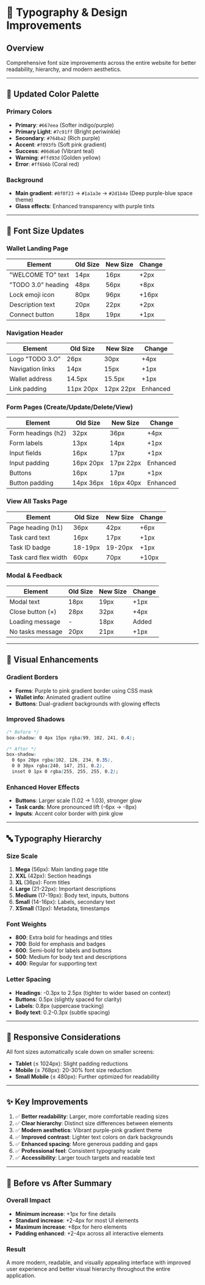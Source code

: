 # 🎨 Typography & Design Improvements

## Overview
Comprehensive font size improvements across the entire website for better readability, hierarchy, and modern aesthetics.

---

## 🎯 **Updated Color Palette**

### Primary Colors
- **Primary**: `#667eea` (Softer indigo/purple)
- **Primary Light**: `#7c91ff` (Bright periwinkle)
- **Secondary**: `#764ba2` (Rich purple)
- **Accent**: `#f093fb` (Soft pink gradient)
- **Success**: `#06d6a0` (Vibrant teal)
- **Warning**: `#ffd93d` (Golden yellow)
- **Error**: `#ff6b6b` (Coral red)

### Background
- **Main gradient**: `#0f0f23` → `#1a1a3e` → `#2d1b4e` (Deep purple-blue space theme)
- **Glass effects**: Enhanced transparency with purple tints

---

## 📏 **Font Size Updates**

### Wallet Landing Page
| Element | Old Size | New Size | Change |
|---------|----------|----------|--------|
| "WELCOME TO" text | 14px | 16px | +2px |
| "TODO 3.0" heading | 48px | 56px | +8px |
| Lock emoji icon | 80px | 96px | +16px |
| Description text | 20px | 22px | +2px |
| Connect button | 18px | 19px | +1px |

### Navigation Header
| Element | Old Size | New Size | Change |
|---------|----------|----------|--------|
| Logo "TODO 3.O" | 26px | 30px | +4px |
| Navigation links | 14px | 15px | +1px |
| Wallet address | 14.5px | 15.5px | +1px |
| Link padding | 11px 20px | 12px 22px | Enhanced |

### Form Pages (Create/Update/Delete/View)
| Element | Old Size | New Size | Change |
|---------|----------|----------|--------|
| Form headings (h2) | 32px | 36px | +4px |
| Form labels | 13px | 14px | +1px |
| Input fields | 16px | 17px | +1px |
| Input padding | 16px 20px | 17px 22px | Enhanced |
| Buttons | 16px | 17px | +1px |
| Button padding | 14px 36px | 16px 40px | Enhanced |

### View All Tasks Page
| Element | Old Size | New Size | Change |
|---------|----------|----------|--------|
| Page heading (h1) | 36px | 42px | +6px |
| Task card text | 16px | 17px | +1px |
| Task ID badge | 18-19px | 19-20px | +1px |
| Task card flex width | 60px | 70px | +10px |

### Modal & Feedback
| Element | Old Size | New Size | Change |
|---------|----------|----------|--------|
| Modal text | 18px | 19px | +1px |
| Close button (×) | 28px | 32px | +4px |
| Loading message | - | 18px | Added |
| No tasks message | 20px | 21px | +1px |

---

## 🎨 **Visual Enhancements**

### Gradient Borders
- **Forms**: Purple to pink gradient border using CSS mask
- **Wallet info**: Animated gradient outline
- **Buttons**: Dual-gradient backgrounds with glowing effects

### Improved Shadows
```css
/* Before */
box-shadow: 0 4px 15px rgba(99, 102, 241, 0.4);

/* After */
box-shadow: 
  0 6px 20px rgba(102, 126, 234, 0.35),
  0 0 30px rgba(240, 147, 251, 0.2),
  inset 0 1px 0 rgba(255, 255, 255, 0.2);
```

### Enhanced Hover Effects
- **Buttons**: Larger scale (1.02 → 1.03), stronger glow
- **Task cards**: More pronounced lift (-6px → -8px)
- **Inputs**: Accent color border with pink glow

---

## 🔤 **Typography Hierarchy**

### Size Scale
1. **Mega** (56px): Main landing page title
2. **XXL** (42px): Section headings
3. **XL** (36px): Form titles
4. **Large** (21-22px): Important descriptions
5. **Medium** (17-19px): Body text, inputs, buttons
6. **Small** (14-16px): Labels, secondary text
7. **XSmall** (13px): Metadata, timestamps

### Font Weights
- **800**: Extra bold for headings and titles
- **700**: Bold for emphasis and badges
- **600**: Semi-bold for labels and buttons
- **500**: Medium for body text and descriptions
- **400**: Regular for supporting text

### Letter Spacing
- **Headings**: -0.3px to 2.5px (tighter to wider based on context)
- **Buttons**: 0.5px (slightly spaced for clarity)
- **Labels**: 0.8px (uppercase tracking)
- **Body text**: 0.2-0.3px (subtle spacing)

---

## 📱 **Responsive Considerations**

All font sizes automatically scale down on smaller screens:
- **Tablet** (≤ 1024px): Slight padding reductions
- **Mobile** (≤ 768px): 20-30% font size reduction
- **Small Mobile** (≤ 480px): Further optimized for readability

---

## ✨ **Key Improvements**

1. ✅ **Better readability**: Larger, more comfortable reading sizes
2. ✅ **Clear hierarchy**: Distinct size differences between elements
3. ✅ **Modern aesthetics**: Vibrant purple-pink gradient theme
4. ✅ **Improved contrast**: Lighter text colors on dark backgrounds
5. ✅ **Enhanced spacing**: More generous padding and gaps
6. ✅ **Professional feel**: Consistent typography scale
7. ✅ **Accessibility**: Larger touch targets and readable text

---

## 🎯 **Before vs After Summary**

### Overall Impact
- **Minimum increase**: +1px for fine details
- **Standard increase**: +2-4px for most UI elements
- **Maximum increase**: +8px for hero elements
- **Padding enhanced**: +2-4px across all interactive elements

### Result
A more modern, readable, and visually appealing interface with improved user experience and better visual hierarchy throughout the entire application.
